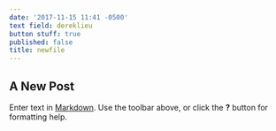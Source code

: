 ```yaml
---
date: '2017-11-15 11:41 -0500'
text field: dereklieu
button stuff: true
published: false
title: newfile
---
```

## A New Post

Enter text in [Markdown](http://daringfireball.net/projects/markdown/). Use the toolbar above, or click the **?** button for formatting help.
